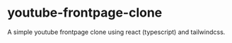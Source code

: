 # youtube-frontpage-clone
A simple youtube frontpage clone using react (typescript) and tailwindcss. 
